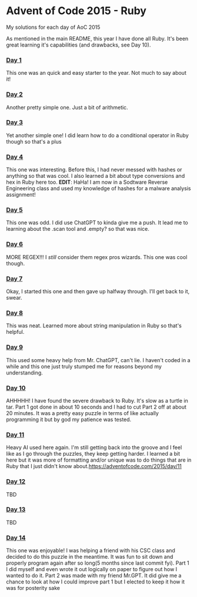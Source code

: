 # Advent of Code 2015 - Ruby

My solutions for each day of AoC 2015

As mentioned in the main README, this year I have done all Ruby. It's been great learning it's capabilities (and drawbacks, see Day 10).

### [Day 1](https://adventofcode.com/2015/day/1) 

This one was an quick and easy starter to the year. Not much to say about it!

### [Day 2](https://adventofcode.com/2015/day/2) 

Another pretty simple one. Just a bit of arithmetic.

### [Day 3](https://adventofcode.com/2015/day/3) 

Yet another simple one! I did learn how to do a conditional operator in Ruby though so that's a plus

### [Day 4](https://adventofcode.com/2015/day/4) 

This one was interesting. Before this, I had never messed with hashes or anything so that was cool. I also learned a bit about type conversions and hex in Ruby here too.
**EDIT**: HaHa! I am now in a Sodtware Reverse Engineering class and used my knowledge of hashes for a malware analysis assignment!

### [Day 5](https://adventofcode.com/2015/day/5) 

This one was odd. I did use ChatGPT to kinda give me a push. It lead me to learning about the .scan tool and .empty? so that was nice.

### [Day 6](https://adventofcode.com/2015/day/6) 

MORE REGEX!!! I *still* consider them regex pros wizards. This one was cool though.

### [Day 7](https://adventofcode.com/2015/day/7) 

Okay, I started this one and then gave up halfway through. I'll get back to it, swear.

### [Day 8](https://adventofcode.com/2015/day/8) 

This was neat. Learned more about string manipulation in Ruby so that's helpful.

### [Day 9](https://adventofcode.com/2015/day/9) 

This used some heavy help from Mr. ChatGPT, can't lie. I haven't coded in a while and this one just truly stumped me for reasons beyond my understanding.

### [Day 10](https://adventofcode.com/2015/day/10) 

AHHHHH! I have found the severe drawback to Ruby. It's slow as a turtle in tar. Part 1 got done in about 10 seconds and I had to cut Part 2 off at about 20 minutes.
It was a pretty easy puzzle in terms of like actually programming it but by god my patience was tested.

### [Day 11](https://adventofcode.com/2015/day/11) 

Heavy AI used here again. I'm still getting back into the groove and I feel like as I go through the puzzles, they keep getting harder.
I learned a bit here but it was more of formatting and/or unique was to do things that are in Ruby that I just didn't know about.https://adventofcode.com/2015/day/11

### [Day 12](https://adventofcode.com/2015/day/12)

TBD

### [Day 13](https://adventofcode.com/2015/day/13)

TBD

### [Day 14](https://adventofcode.com/2015/day/14)

This one was enjoyable! I was helping a friend with his CSC class and decided to do this puzzle in the meantime. It was fun to sit down and properly program again after so long(5 months since last commit fyi). Part 1 I did myself and even wrote it out logically on paper to figure out how I wanted to do it. Part 2 was made with my friend Mr.GPT. It did give me a chance to look at how I could improve part 1 but I elected to keep it how it was for posterity sake

